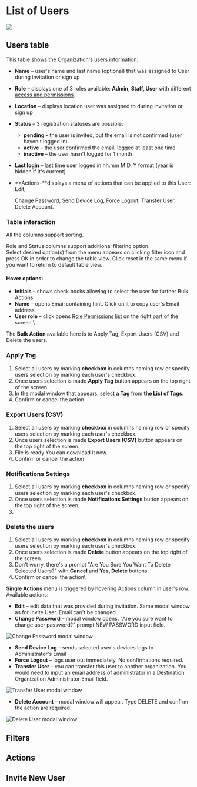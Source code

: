 # List of Users

![](../../.gitbook/assets/users-action-menu.png)

## Users table

This table shows the Organization's users information:

* **Name** – user's name and last name (optional) that was assigned to User during invitation or sign up
* **Role** – displays one of  3 roles available: **Admin, Staff, User** with different [access and permissions](../settings/access.md).
* **Location** – displays location user was assigned to during invitation or sign up
* **Status** – 3 registration statuses are possible:
  * **pending** – the user is invited, but the email is not confirmed (user haven't logged in)&#x20;
  * **active** – the user confirmed the email, logged at least one time&#x20;
  * **inactive** – the user hasn't logged for 1 month
* **Last login** – last time user logged in hh:mm M D, Y format (year is hidden if it's current)
*   **Actions-**displays a menu of actions that can be applied to this User: Edit,&#x20;

    Change Password, Send Device Log, Force Logout, Transfer User, Delete Account.

### Table interaction

All the columns support sorting.

Role and Status columns support additional filtering option.\
Select desired option(s) from the menu appears on clicking filter icon and press OK in order to change the table view. Click reset in the same menu if you want to return to default table view.

#### Hover options:

* **Initials** – shows check bocks allowing to select the user for further Bulk Actions
* **Name** – opens Email containing hint. Click on it to copy user's Email address
* **User role** – click opens [Role Permissions list](../settings/access.md) on the right part of the screen \




The  **Bulk Action** available here is to Apply Tag, Export Users (CSV) and Delete the users.&#x20;

### **Apply Tag**

1. Select all users by marking **checkbox** in columns naming row or specify users selection by marking each user's checkbox.
2. Once users selection is made **Apply Tag** button appears on the top right of the screen.
3. In the modal window that appears, select **a Tag** from **the List of Tags.**
4. Confirm or cancel the action

### Export Users (CSV)

1. Select all users by marking **checkbox** in columns naming row or specify users selection by marking each user's checkbox.
2. Once users selection is made **Export Users (CSV)** button appears on the top right of the screen.
3. File is ready You can download it now.
4. Confirm or cancel the action

### Notifications Settings

1. Select all users by marking **checkbox** in columns naming row or specify users selection by marking each user's checkbox.
2. Once users selection is made **Notifications Settings** button appears on the top right of the screen.
3.



### Delete the users

1. Select all users by marking **checkbox** in columns naming row or specify users selection by marking each user's checkbox.
2. Once users selection is made **Delete** button appears on the top right of the screen.
3. Don't worry, there's a prompt  "Are You Sure You Want To Delete Selected Users?" with **Cancel** and **Yes, Delete** buttons.
4. Confirm or cancel the action\


**Single Actions** menu is triggered by hovering Actions column in user's row. Available actions:

* **Edit** – edit data that was provided during invitation. Same modal window as for Invite User. Email can't be changed.
* **Change Password** – modal window opens.  "Are you sure want to change user password?" prompt NEW PASSWORD input field.

![Change Password modal window](../../.gitbook/assets/change\_password\_modal.png)

* **Send Device Log** – sends selected user's devices logs to Administrator's Email
* **Force Logout** – logs user out immediately. No confirmations required.
* **Transfer User** – you can transfer this user to another organization. You would need to input an email address of administrator in a Destination Organization Administrator Email field.

![Transfer User modal window](../../.gitbook/assets/transfer\_user.png)

* **Delete Account** – modal window will appear. Type DELETE and confirm the action are required.

![Delete User modal window](../../.gitbook/assets/delete\_user\_modal.gif)











###







## Filters

## Actions

## Invite New User

